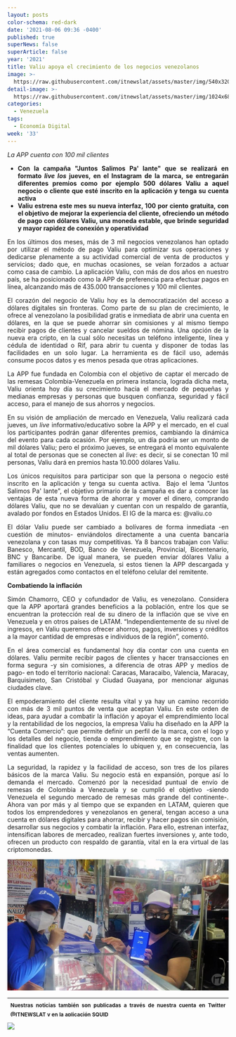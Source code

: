 ```yaml
---
layout: posts
color-schema: red-dark
date: '2021-08-06 09:36 -0400'
published: true
superNews: false
superArticle: false
year: '2021'
title: Valiu apoya el crecimiento de los negocios venezolanos
image: >-
  https://raw.githubusercontent.com/itnewslat/assets/master/img/540x320/Valiu-p.jpg
detail-image: >-
  https://raw.githubusercontent.com/itnewslat/assets/master/img/1024x680/Valiu-g.jpg
categories:
  - Venezuela
tags:
  - Economía Digital
week: '33'
---
```

<p style="text-align: justify;"><em>La APP cuenta con 100 mil clientes </em></p>
<ul style="text-align: justify;">
	<li><strong>Con la campaña "Juntos Salimos Pa' lante" que se realizará en formato <em>live los </em>jueves, en el Instagram de la marca, se entregarán diferentes premios como por ejemplo 500 dólares Valiu a aquel negocio o cliente que esté inscrito en la aplicación y tenga su cuenta activa </strong></li>
	<li><strong>Valiu estrena este mes su nueva interfaz, 100 por ciento gratuita, con el objetivo de mejorar la experiencia del cliente, ofreciendo un método de pago con dólares Valiu, una moneda estable, que brinde seguridad y mayor rapidez de conexión y operatividad </strong></li>
</ul>
<p style="text-align: justify;">En los últimos dos meses, más de 3 mil negocios venezolanos han optado por utilizar el método de pago Valiu para optimizar sus operaciones y dedicarse plenamente a su actividad comercial de venta de productos y servicios; dado que, en muchas ocasiones, se veían forzados a actuar como casa de cambio. La aplicación Valiu, con más de dos años en nuestro país, se ha posicionado como la APP de preferencia para efectuar pagos en línea, alcanzando más de 435.000 transacciones y 100 mil clientes.</p>
<p style="text-align: justify;">El corazón del negocio de Valiu hoy es la democratización del acceso a dólares digitales sin fronteras. Como parte de su plan de crecimiento, le ofrece al venezolano la posibilidad gratis e inmediata de abrir una cuenta en dólares, en la que se puede ahorrar sin comisiones y al mismo tiempo recibir pagos de clientes y cancelar sueldos de nómina. Una opción de la nueva era cripto, en la cual sólo necesitas un teléfono inteligente, línea y cédula de identidad o Rif, para abrir tu cuenta y disponer de todas las facilidades en un solo lugar. La herramienta es de fácil uso, además consume pocos datos y es menos pesada que otras aplicaciones.</p>
<p style="text-align: justify;">La APP fue fundada en Colombia con el objetivo de captar el mercado de las remesas Colombia-Venezuela en primera instancia, lograda dicha meta, Valiu orienta hoy día su crecimiento hacia el mercado de pequeñas y medianas empresas y personas que busquen confianza, seguridad y fácil acceso, para el manejo de sus ahorros y negocios.</p>
<p style="text-align: justify;">En su visión de ampliación de mercado en Venezuela, Valiu realizará cada jueves, un <em>live</em> informativo/educativo sobre la APP y el mercado, en el cual los participantes podrán ganar diferentes premios, cambiando la dinámica del evento para cada ocasión. Por ejemplo, un día podría ser un monto de mil dólares Valiu; pero el próximo jueves, se entregará el monto equivalente al total de personas que se conecten al <em>live</em>: es decir, si se conectan 10 mil personas, Valiu dará en premios hasta 10.000 dólares Valiu.</p>
<p style="text-align: justify;">Los únicos requisitos para participar son que la persona o negocio esté inscrito en la aplicación y tenga su cuenta activa.  Bajo el lema "Juntos Salimos Pa' lante", el objetivo primario de la campaña es dar a conocer las ventajas de esta nueva forma de ahorrar y mover el dinero, comprando dólares Valiu, que no se devalúan y cuentan con un respaldo de garantía, avalado por fondos en Estados Unidos. El IG de la marca es: @valiu.co</p>
<p style="text-align: justify;">El dólar Valiu puede ser cambiado a bolívares de forma inmediata -en cuestión de minutos- enviándolos directamente a una cuenta bancaria venezolana y con tasas muy competitivas. Ya 8 bancos trabajan con Valiu: Banesco, Mercantil, BOD, Banco de Venezuela, Provincial, Bicentenario, BNC y Bancaribe. De igual manera, se pueden enviar dólares Valiu a familiares o negocios en Venezuela, si estos tienen la APP descargada y están agregados como contactos en el teléfono celular del remitente.</p>
<p style="text-align: justify;"><strong>Combatiendo la inflación </strong></p>
<p style="text-align: justify;">Simón Chamorro, CEO y cofundador de Valiu, es venezolano. Considera que la APP aportará grandes beneficios a la población, entre los que se encuentran la protección real de su dinero de la inflación que se vive en Venezuela y en otros países de LATAM. “Independientemente de su nivel de ingresos, en Valiu queremos ofrecer ahorros, pagos, inversiones y créditos a la mayor cantidad de empresas e individuos de la región”, comentó.</p>
<p style="text-align: justify;">En el área comercial es fundamental hoy día contar con una cuenta en dólares. Valiu permite recibir pagos de clientes y hacer transacciones en forma segura -y sin comisiones, a diferencia de otras APP y medios de pago- en todo el territorio nacional: Caracas, Maracaibo, Valencia, Maracay, Barquisimeto, San Cristóbal y Ciudad Guayana, por mencionar algunas ciudades clave.</p>
<p style="text-align: justify;">El empoderamiento del cliente resulta vital y ya hay un camino recorrido con más de 3 mil puntos de venta que aceptan Valiu. En este orden de ideas, para ayudar a combatir la inflación y apoyar el emprendimiento local y la rentabilidad de los negocios, la empresa Valiu ha diseñado en la APP la “Cuenta Comercio”: que permite definir un perfil de la marca, con el logo y los detalles del negocio, tienda o emprendimiento que se registre, con la finalidad que los clientes potenciales lo ubiquen y, en consecuencia, las ventas aumenten.</p>
<p style="text-align: justify;">La seguridad, la rapidez y la facilidad de acceso, son tres de los pilares básicos de la marca Valiu. Su negocio está en expansión, porque así lo demanda el mercado. Comenzó por la necesidad puntual de envío de remesas de Colombia a Venezuela y se cumplió el objetivo -siendo Venezuela el segundo mercado de remesas más grande del continente-. Ahora van por más y al tiempo que se expanden en LATAM, quieren que todos los emprendedores y venezolanos en general, tengan acceso a una cuenta en dólares digitales para ahorrar, recibir y hacer pagos sin comisión, desarrollar sus negocios y combatir la inflación. Para ello, estrenan interfaz, intensifican labores de mercadeo, realizan fuertes inversiones y, ante todo, ofrecen un producto con respaldo de garantía, vital en la era virtual de las criptomonedas.</p>

![](https://raw.githubusercontent.com/itnewslat/assets/master/img/540x320/Valiu-p.jpg)

<table style="height: 42px;" width="569">
<tbody>
<tr>
<td style="text-align: justify;"><sub><strong>Nuestras noticias también son publicadas a través de nuestra cuenta en Twitter <a href="https://twitter.com/itnewslat?lang=es">@ITNEWSLAT</a> y en la aplicación <a href="https://squidapp.co/en/">SQUID</a></strong></sub></td>
</tr>
</tbody>
</table>

<img src="https://tracker.metricool.com/c3po.jpg?hash=56f88a41e39ab42c063cc51676587a04"/>

